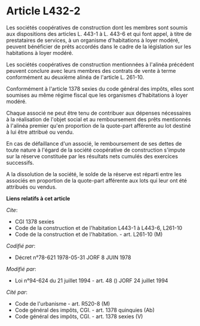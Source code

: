 # Article L432-2

Les sociétés coopératives de construction dont les membres sont soumis aux dispositions des articles L. 443-1 à L. 443-6 et
qui font appel, à titre de prestataires de services, à un organisme d'habitations à loyer modéré, peuvent bénéficier de prêts
accordés dans le cadre de la législation sur les habitations à loyer modéré.

Les sociétés coopératives de construction mentionnées à l'alinéa précédent peuvent conclure avec leurs membres des contrats
de vente à terme conformément au deuxième alinéa de l'article L. 261-10.

Conformément à l'article 1378 sexies du code général des impôts, elles sont soumises au même régime fiscal que les organismes
d'habitations à loyer modéré.

Chaque associé ne peut être tenu de contribuer aux dépenses nécessaires à la réalisation de l'objet social et au
remboursement des prêts mentionnés à l'alinéa premier qu'en proportion de la quote-part afférente au lot destiné à lui être
attribué ou vendu.

En cas de défaillance d'un associé, le remboursement de ses dettes de toute nature à l'égard de la société coopérative de
construction s'impute sur la réserve constituée par les résultats nets cumulés des exercices successifs.

A la dissolution de la société, le solde de la réserve est réparti entre les associés en proportion de la quote-part
afférente aux lots qui leur ont été attribués ou vendus.

**Liens relatifs à cet article**

_Cite_:

  - CGI 1378 sexies
  - Code de la construction et de l'habitation L443-1 à L443-6, L261-10
  - Code de la construction et de l'habitation. - art. L261-10 (M)

_Codifié par_:

  - Décret n°78-621 1978-05-31 JORF 8 JUIN 1978

_Modifié par_:

  - Loi n°94-624 du 21 juillet 1994 - art. 48 () JORF 24 juillet 1994

_Cité par_:

  - Code de l'urbanisme - art. R520-8 (M)
  - Code général des impôts, CGI. - art. 1378 quinquies (Ab)
  - Code général des impôts, CGI. - art. 1378 sexies (V)
